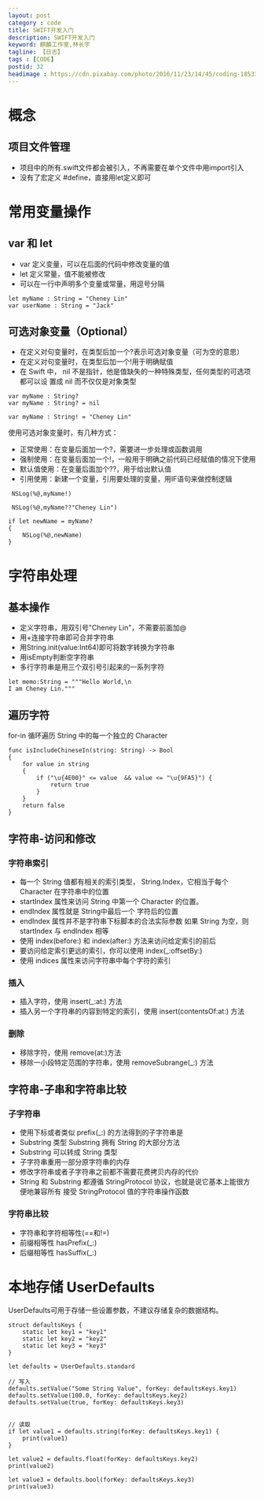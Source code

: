 ```yaml
---
layout: post
category : code
title: SWIFT开发入门
description: SWIFT开发入门
keyword: 麒麟工作室,林长宇
tagline: 【日志】
tags : [CODE]
postid: 32
headimage : https://cdn.pixabay.com/photo/2016/11/23/14/45/coding-1853305_960_720.jpg
---
```


# 概念

## 项目文件管理

  * 项目中的所有.swift文件都会被引入，不再需要在单个文件中用import引入
  * 没有了宏定义 #define，直接用let定义即可


# 常用变量操作

## var 和 let

 * var 定义变量，可以在后面的代码中修改变量的值
 * let 定义常量，值不能被修改
 * 可以在一行中声明多个变量或常量，用逗号分隔

~~~
let myName : String = "Cheney Lin"
var userName : String = "Jack"
~~~

## 可选对象变量（Optional）

 * 在定义对句变量时，在类型后加一个?表示可选对象变量（可为空的意思）
 * 在定义对句变量时，在类型后加一个!用于明确赋值
 * 在 Swift 中， nil 不是指针，他是值缺失的一种特殊类型，任何类型的可选项都可以设 置成 nil 而不仅仅是对象类型

~~~
var myName : String?
var myName : String? = nil

var myName : String! = "Cheney Lin"
~~~

使用可选对象变量时，有几种方式：

* 正常使用：在变量后面加一个?，需要进一步处理或函数调用
* 强制使用：在变量后面加一个!，一般用于明确之前代码已经赋值的情况下使用
* 默认值使用：在变量后面加个??，用于给出默认值
* 引用使用：新建一个变量，引用要处理的变量，用IF语句来做控制逻辑

~~~
 NSLog(%@,myName!)
~~~

~~~
 NSLog(%@,myName??"Cheney Lin")
~~~

~~~
if let newName = myName?
{
    NSLog(%@,newName)
}
~~~

# 字符串处理

## 基本操作

 * 定义字符串，用双引号"Cheney Lin"，不需要前面加@
 * 用+连接字符串即可合并字符串
 * 用String.init(value:Int64)即可将数字转换为字符串
 * 用isEmpty判断空字符串
 * 多行字符串是用三个双引号引起来的一系列字符

~~~
let memo:String = """Hello World,\n
I am Cheney Lin."""
~~~


## 遍历字符

for-in 循环遍历 String 中的每一个独立的 Character

~~~
func isIncludeChineseIn(string: String) -> Bool
{
    for value in string
    {
        if ("\u{4E00}" <= value  && value <= "\u{9FA5}") {
            return true
        }
    }
    return false
}
~~~

## 字符串-访问和修改

### 字符串索引

 * 每一个 String 值都有相关的索引类型， String.Index，它相当于每个 Character 在字符串中的位置
 * startIndex 属性来访问 String 中第一个 Character 的位置。
 * endIndex 属性就是 String中最后一个 字符后的位置
 * endIndex 属性并不是字符串下标脚本的合法实际参数 如果 String 为空，则 startIndex 与 endIndex 相等
 * 使用 index(before:) 和 index(after:) 方法来访问给定索引的前后
 * 要访问给定索引更远的索引，你可以使用 index(_:offsetBy:)
 * 使用 indices 属性来访问字符串中每个字符的索引

### 插入

 * 插入字符，使用 insert(_:at:) 方法
 * 插入另一个字符串的内容到特定的索引，使用 insert(contentsOf:at:) 方法

### 删除
 * 移除字符，使用 remove(at:)方法
 * 移除一小段特定范围的字符串，使用 removeSubrange(_:) 方法

## 字符串-子串和字符串比较

### 子字符串
 * 使用下标或者类似 prefix(_:) 的方法得到的子字符串是
 * Substring 类型 Substring 拥有 String 的大部分方法
 * Substring 可以转成 String 类型
 * 子字符串重用一部分原字符串的内存
 * 修改字符串或者子字符串之前都不需要花费拷贝内存的代价
 * String 和 Substring 都遵循 StringProtocol 协议，也就是说它基本上能很方便地兼容所有 接受 StringProtocol 值的字符串操作函数

### 字符串比较

 * 字符串和字符相等性(==和!=)
 * 前缀相等性 hasPrefix(_:)
 * 后缀相等性 hasSuffix(_:)

# 本地存储 UserDefaults

UserDefaults可用于存储一些设置参数，不建议存储复杂的数据结构。

~~~
struct defaultsKeys {
    static let key1 = "key1"
    static let key2 = "key2"
    static let key3 = "key3"
}

let defaults = UserDefaults.standard

// 写入
defaults.setValue("Some String Value", forKey: defaultsKeys.key1)
defaults.setValue(100.0, forKey: defaultsKeys.key2)
defaults.setValue(true, forKey: defaultsKeys.key3)


// 读取
if let value1 = defaults.string(forKey: defaultsKeys.key1) {
    print(value1)
}

let value2 = defaults.float(forKey: defaultsKeys.key2)
print(value2)

let value3 = defaults.bool(forKey: defaultsKeys.key3)
print(value3)
~~~
